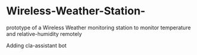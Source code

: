 # Wireless-Weather-Station-
prototype of a Wireless Weather monitoring station to monitor temperature and relative-humidity remotely

Adding cla-assistant bot
